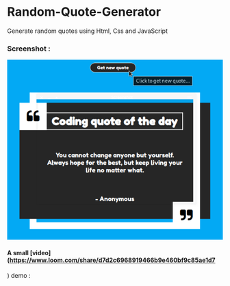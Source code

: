 # Random-Quote-Generator
Generate random quotes using Html, Css and JavaScript

### Screenshot :

![Quotes Index](https://raw.githubusercontent.com/fraznistpunk/random-quote-generator/master/images/quote.jpg)

#### A small [video](https://www.loom.com/share/d7d2c6968919466b9e460bf9c85ae1d7
) demo :
